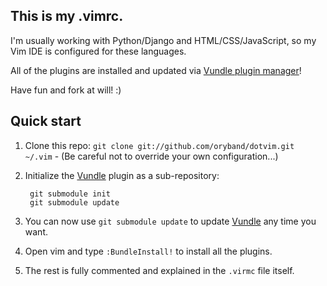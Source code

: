 ## This is my .vimrc.

I'm usually working with Python/Django and HTML/CSS/JavaScript, so my Vim IDE is configured for these languages.

All of the plugins are installed and updated via [Vundle plugin manager](http://github.com/gmarik/vundle)!

Have fun and fork at will! :)

## Quick start

1. Clone this repo: `git clone git://github.com/oryband/dotvim.git ~/.vim` - (Be careful not to override your own configuration...)
2. Initialize the [Vundle](http://github.com/gmarik/vundle) plugin as a sub-repository:

        git submodule init
        git submodule update

3. You can now use `git submodule update` to update [Vundle](http://github.com/gmarik/vundle) any time you want.
4. Open vim and type `:BundleInstall!` to install all the plugins.
5. The rest is fully commented and explained in the `.virmc` file itself.

